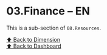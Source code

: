 # 03.Finance – EN

This is a sub-section of `08.Resources`.

[⬆ Back to Dimension](../index)  
[⬆ Back to Dashboard](../../index)
